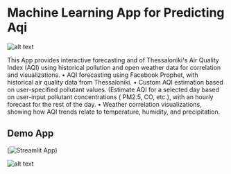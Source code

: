 # Machine Learning App for Predicting Aqi

![alt text](https://github.com/PanosKats/OpenUp-Thessaloniki-Climate-2025/blob/master/Logo.png"Logo")

This App provides interactive forecasting and of Thessaloniki's Air Quality Index (AQI) using historical pollution and open weather data for correlation and visualizations.
• AQI forecasting using Facebook Prophet, with historical air quality data from Thessaloniki.
• Custom AQI estimation based on user-specified pollutant values. (Estimate AQI for a selected day based on user-input pollutant concentrations ( PM2.5, CO, etc.), with an hourly forecast for the rest of the day.
• Weather correlation visualizations, showing how AQI trends relate to temperature, humidity, and precipitation.

## Demo App

[![Streamlit App](https://aqi-predicting-app.streamlit.app//))




![alt text](https://github.com/PanosKats/OpenUp-Thessaloniki-Climate-2025/blob/master/App.png "Aqi App")

